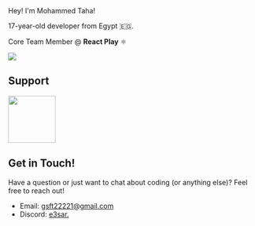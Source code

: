 <div align="centerr">
<!--<img src="./banner.svg" />-->
Hey! I'm Mohammed Taha!

17-year-old developer from Egypt 🇪🇬.

Core Team Member @ **React Play** ⚛
</div>

<p align="centerr">
    <img src="https://go-skill-icons.vercel.app/api/icons?theme=light&perline=10&i=html,css,js,ts,sass,tailwind,react,next,redux,vite,electron,nodejs,express,hono,mongo,supabase,firebase,_,_,_,pnpm,yarn,git,vscode,figma,vercel" />
</p>

## Support

<a href="https://ko-fi.com/taha"><img height="96px" src="https://storage.ko-fi.com/cdn/brandasset/kofi_bg_tag_white.png" /></a>

## Get in Touch!

Have a question or just want to chat about coding (or anything else)? Feel free to reach out!

- Email: gsft22221@gmail.com
- Discord: [e3sar.](https://discordapp.com/users/737008889194741810)
